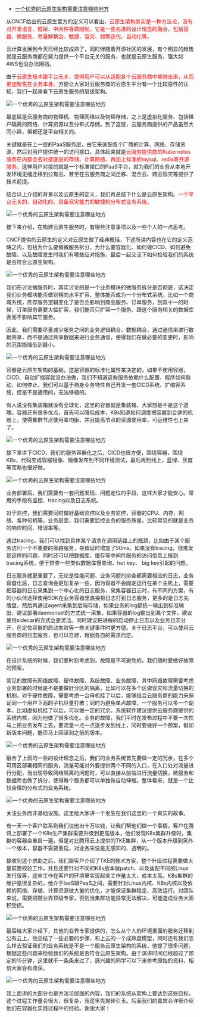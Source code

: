 - [一个优秀的云原生架构需要注意哪些地方](https://blog.51cto.com/14120339/2585524)



从CNCF给出的云原生官方的定义可以看出，<font color='red'>云原生架构其实是一种方法论，没有对开发语言、框架、中间件等做限制，它是一些先进的设计理念的融合，包括容器、微服务、尽量解耦合、敏捷、容灾、频繁迭代、自动化等。</font>

云计算发展到今天已经比较成熟了，同时伴随着开源社区的发展，有个明显的趋势就是云服务商都在努力提供一个平台无关的服务，也就是云原生服务，强大如AWS也没办法阻挡。



由于<font color='red'>云原生技术跟平台无关，使得用户可以从适配各个云服务商中解脱出来，从而更加聚焦在业务本身。</font>方便让大家对云服务商的云原生平台有一个比较感性的认知，我们一起来看下云原生服务的层级架构。

![一个优秀的云原生架构需要注意哪些地方](https://main.qcloudimg.com/raw/97b8b38c9572e52102c6d9e49805f1ac.png)

最底层是云服务商的物理机、物理网络以及物理存储，之上是虚拟化服务、包括租户隔离的网络、计算资源以及分布式存储。到了这层，云服务商提供的产品虽然大同小异，但都还是平台相关的。

关键就是在上一层的PaaS服务层，由它来适配各个厂商的计算、网络、存储资源，然后对用户提供统一的访问接口，具体起来就是<font color='red'>云服务提供商的Kubernetes服务在内部会去对接底层的存储、计算网络、再加上标准的mysql、redis等开源服务。</font>这样用户对接的就是一个标准接口的PaaS平台，就为我们的业务从本地开发环境无缝迁移到公有云、甚至在云服务商之间迁移、混合云、跨云容灾等提供了技术前提。

结合以上介绍的背景以及云原生的定义，我们再总结下什么是云原生架构。<font color='red'>一个平台无关的、自动化的、具备容灾能力的敏捷的分布式业务系统。</font>

![一个优秀的云原生架构需要注意哪些地方](https://main.qcloudimg.com/raw/9e1da6ba999251c99554ae1d314d5a66.png)

接下来介绍，在构建云原生服务时，有哪些注意事项以及一些个人的一点思考。

CNCF提供的云原生的定义对云原生做了经典概括，下述所讲内容也在它的定义范畴之内，包括为什么要做微服务拆分，为什么要容器化、如何做CICD、如何避免故障、以及故障发生时我们有哪些应对措施，最后一起交流下如何检验我们的系统是否符合云原生架构。

![一个优秀的云原生架构需要注意哪些地方](https://main.qcloudimg.com/raw/dc4815e41b40fa5dff26513919f9ac5c.png)

我们在讨论微服务时，其实讨论的是一个业务模块的微服务拆分是否彻底，这决定我们业务模块能否做到横向水平扩容、整体能否成为一个分布式系统。比如一个商城系统，库存服务逻辑变化了是否会影响到商品服务、订单服务，到双十一的时候，订单服务需要大幅扩容，我们能否只扩容一个服务、跟这个服务相关的数据库表而不影响其它服务。

因此，我们需要尽量减少服务之间的业务逻辑耦合、数据耦合，通过通信来进行数据共享，而不是通过共享数据来进行业务通信，使得我们在做必要的变更时，影响的范围能降低到最小。

![一个优秀的云原生架构需要注意哪些地方](https://main.qcloudimg.com/raw/d63cab416d5479aeea0a557256bcb94a.png)

容器是云原生架构的基础，这是容器的标准化属性来决定的，如果不使用容器，CICD、自动扩缩容就没办法做，我们不知道这些服务依赖什么配置、程序如何启动、如何停止，我们可以基于自身业务特性自己开发一套CICD系统、扩缩容系统，但是不是通用的，无法移植的。

有人说没有集装箱就没有全球化，这里的容器就是集装箱，大家想是不是这个道理。容器还有很多优点，首先可以降低成本，K8s知道如何调度把容器到合适的机器上，使得集群节点使用率均衡、并且提高节点的资源使用率，可运维性也上来了。

![一个优秀的云原生架构需要注意哪些地方](https://main.qcloudimg.com/raw/7617444ef87d2ecf1a334c8165dba2a4.png)

接下来讲下CICD，我们的服务容器化之后，CICD也很方便，围绕容器，围绕K8s，代码变成容器镜像、镜像发布到不同环境测试，最后再到线上，蓝绿、灰度等策略也很好做。

![一个优秀的云原生架构需要注意哪些地方](https://main.qcloudimg.com/raw/4e581c96ca64a3056473ef92a7bcdb7d.png)

业务部署后，我们需要有一套问题发现、问题定位的手段，这样大家才能安心。常用的手段有监控、tracing以及日志系统。

对于监控，我们需要同时做好基础监控以及业务监控，容器的CPU、内存、网络、各种句柄等，业务层面，我们需要监控业务的服务质量，比较常见的就是业务的响应时间、错误率等。

通过tracing，我们可以找到具体某个请求在调用链路上的瓶颈，比如由于某个服务访问一个不重要的旁路服务，导致延时增加了50ms，如果没有tracing，很难发现这样的问题，同时还可以把数据库、缓存等中间件服务的访问信息上报到tracing系统，便于排查一些类似数据库慢查询、hot key、 big key引起的问题。

日志服务就更重要了，无论是性能问题、业务问题的排查都需要相应的日志，业务容器化后，日志查询会更加复杂一些，因为容器不会固定运行在某个主机上，需要把容器的日志采集到一个中心化的日志服务，采集容器日志时，有不同的方案，有的小伙伴选择使用SDK在业务容器里直接把日志打到日志服务，更多的是日志先落盘，然后再通过agent采集到后端存储，如果业务的log都统一输出到标准输出，建议部署daemonset的方式统一采集，如果容器的log输出到某个文件，建议使用sidecar的方式会更灵活。同时建议把进程的启动停止日志以及业务日志分开，在定位容器的启动失败等一些关键事件时更方便。关于日志平台，可以使用云服务商的日志服务，也可以自建，根据各自的需求而定。

![一个优秀的云原生架构需要注意哪些地方](https://main.qcloudimg.com/raw/9e857fae97a188b18cd22f6b367658d3.png)

在设计系统的时候，我们要时刻考虑到，故障是不可避免的，我们随时要做好故障的预案。

常见的故障有网络故障、硬件故障、系统故障、业务故障，其中网络故障需要考虑业务部署的时候是不是要做好分区的隔离，比如可以在多个区做容灾和流量切换的机制。对于硬件故障，需要考虑一台母机挂了以后，能够结合云服务商的能力来保证同一个用户下面的子机尽量打散；同时为避免单点故障，一个服务可以多一个副本，比如虚拟机挂了以后，可以做一定的冗余。系统软件建议提供云服务商提供的系统内核，因为他做了很多优化。业务的故障，我们平时在发布过程中不要一次性马上把业务发布上去，要流量一点一点逐步发到线上，同时要做好一个预案，假如新版本问题，能否马上回滚到之前的版本。

![一个优秀的云原生架构需要注意哪些地方](https://main.qcloudimg.com/raw/ec36d5496b6c8b12b7783ef7761b8118.png)

融合了上面的一些的设计理念之后，我们的业务系统首先要做一定的冗余，在多个可用区部署相同的服务，流量可能对外要提供两个不同的入口，在入口处对流量进行分配，当出现导致网络隔离的问题时，可以直接从前端进行流量切换，微服务和数据库也做了拆分，使得每个服务都可以单独做自动伸缩。整体看来，就是一个比较合理的分布式的业务系统。

![一个优秀的云原生架构需要注意哪些地方](https://main.qcloudimg.com/raw/b0bf30757dbb2b7959e7c1b4fa2de374.png)

关注业务而非基础设施。这里给大家讲一个发生在我们这里的一个真实的故事。

有一天一个客户联系到我们说他出十万块钱，让我们帮他们做一个事情，客户在腾讯上部署了一个K8s生产集群需要升级到更高版本，他们发现K8s集群升级时，集群的容器会重启一遍，但是对比腾讯云上提供的TKE集群，从一个版本升级到另外一个版本，容器不需要重启，对业务来说是无感知的、透明的。

接收到这个求助之后，我们跟客户介绍了TKE的技术方案，整个升级过程需要做大量前置校验工作，并且还要针对不同的K8s版本做patch、以及适配不同的Linux发行版等，这些工作在客户的环境里实现起来工作量太大，成本太高。K8s集群的维护是很复杂的，他介于IaaS跟PaaS之间，需要针对Linux内核、K8s内核以及依赖的网络、存储、计算资源做大量的优化，才能保证集群稳定、高效运行。对团队来说，需要招聘业界顶级专家，否则当集群功能异常无法解决，可能造成业务大面积受损。

![一个优秀的云原生架构需要注意哪些地方](https://main.qcloudimg.com/raw/bf947f9d43be126743755d955e2c2548.png)

最后给大家介绍下，其他的业界专家提供的，怎么从个人的环境里面的服务迁移到公有云上，他总结了一些必要的步骤，和上云的一个成熟度模型，同时还有我们怎么样去验证我们的业务系统是不是一个服务云原生架构的系统，他提了很多问题，根据这些问题来检验我们的系统是否符合云原生架构。由于演讲时间已经超过了预定的15分钟，这里就不一条条来过了，感兴趣的同学可以下来参考原始的资料，相信大家会有收获。

![一个优秀的云原生架构需要注意哪些地方](https://main.qcloudimg.com/raw/7f2fb03c695eb867e9ccaee2999eac1e.png)

我上面讲的大部分也是方法论层面的内容，我们的系统从架构上要达到这些目标，这个过程工作量会很大，很复杂，我这里先抛砖引玉。后面我们的嘉宾会详细介绍他们在容器化实践过程中的经验。谢谢大家！